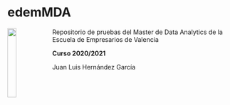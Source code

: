 # edemMDA

<img src="https://lh3.googleusercontent.com/proxy/jxA_2L13XWQqkfp-WiQeoIGH7d4HDf3ROPW9EFboq-pvHuUCnqSwcsJmtfrVxOvjOn6_8DtEbnBOsLNVMQF9i7SEK940IXFykgUeh4JlII0BiS68N8CV" width="20%" style="float:left">

Repositorio de pruebas del Master de Data Analytics de la Escuela de Empresarios de Valencia

**Curso 2020/2021** 


Juan Luis Hernández García